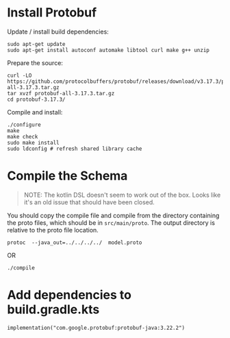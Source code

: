 # Install Protobuf

Update / install build dependencies:
```
sudo apt-get update
sudo apt-get install autoconf automake libtool curl make g++ unzip
```
Prepare the source:
```
curl -LO https://github.com/protocolbuffers/protobuf/releases/download/v3.17.3/protobuf-all-3.17.3.tar.gz
tar xvzf protobuf-all-3.17.3.tar.gz
cd protobuf-3.17.3/
```
Compile and install:
```
./configure
make
make check
sudo make install
sudo ldconfig # refresh shared library cache
```

# Compile the Schema

> NOTE: The kotlin DSL doesn't seem to work out of the box. Looks like it's an old issue that should have been closed.

You should copy the compile file and compile from the directory containing the proto files, 
which should be in ```src/main/proto```. The output directory is relative to the proto file location.

```
protoc  --java_out=../../../../  model.proto
```
OR
```
./compile
```

# Add dependencies to build.gradle.kts
```
implementation("com.google.protobuf:protobuf-java:3.22.2")
```

